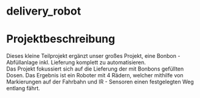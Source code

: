 # delivery_robot
 
# Projektbeschreibung  
Dieses kleine Teilprojekt ergänzt unser großes Projekt, eine Bonbon - Abfüllanlage inkl. Lieferung komplett zu automatisieren.  
Das Projekt fokussiert sich auf die Lieferung der mit Bonbons gefüllten Dosen. Das Ergebnis ist ein Roboter mit 4 Rädern, welcher mithilfe von Markierungen auf der Fahrbahn und IR - Sensoren einen festgelegten Weg entlang fährt.

